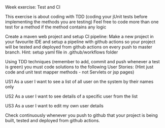Week exercise: Test and CI

This exercise is about coding with TDD (coding your jUnit tests before implementing the methods you are testing) Feel free to code more than one test for a method if the method contains any logic

Create a maven web project and setup CI pipeline:
Make a new project in your favourite IDE and setup a pipeline with github actions so your project will be tested and deployed from github actions on every push to master branch. Hint: setup yaml file in .github/workflows folder

Using TDD techniques (remember to add, commit and push whenever a test is green) you must code solutions to the following User Stories: (Hint just code and unit test mapper methods - not Servlets or jsp pages)

US1
As a user I want to see a list of all user on the system by their names only

US2
As a user I want to see details of a specific user from the list

US3
As a user I want to edit my own user details


Check continuously whenever you push to github that your project is being built, tested and deployed from github actions.
